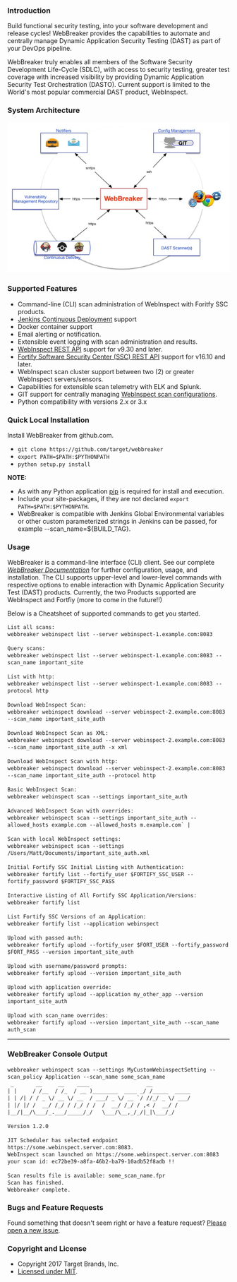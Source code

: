 ### Introduction ###
Build functional security testing, into your software development and release cycles! WebBreaker provides the capabilities to automate and centrally manage Dynamic Application Security Testing (DAST) as part of your DevOps pipeline.

WebBreaker truly enables all members of the Software Security Development Life-Cycle (SDLC), with access to security testing, greater test coverage with increased visibility by providing Dynamic Application Security Test Orchestration (DASTO).  Current support is limited to the World's most popular commercial DAST product, WebInspect.

### System Architecture ###
![WebBreaker System Architecture](images/WebBreakerSystemArchitecture.jpg)

### Supported Features ###
* Command-line (CLI) scan administration of WebInspect with Foritfy SSC products.
* [Jenkins Continuous Deployment](https://jenkins.io) support
* Docker container support
* Email alerting or notification.
* Extensible event logging with scan administration and results.
* [WebInspect REST API](https://pypi.python.org/pypi/webinspectapi) support for v9.30 and later.
* [Fortify Software Security Center (SSC) REST API](https://pypi.python.org/pypi/fortifyapi) support for v16.10 and later.
* WebInspect scan cluster support between two (2) or greater WebInspect servers/sensors.
* Capabilities for extensible scan telemetry with ELK and Splunk.
* GIT support for centrally managing [WebInspect scan configurations](https://github.com/automationdomination/Webinspect).
* Python compatibility with versions 2.x or 3.x

### Quick Local Installation ###
Install WebBreaker from github.com.
* ```git clone https://github.com/target/webbreaker```
* ```export PATH=$PATH:$PYTHONPATH```
* ```python setup.py install```

**NOTE:**

* As with any Python application [pip](https://pip.pypa.io/en/stable/installing) is required for install and execution.
* Include your site-packages, if they are not declared ```export PATH=$PATH:$PYTHONPATH```.
* WebBreaker is compatible with Jenkins Global Environmental variables or other custom parameterized strings in Jenkins can be passed, for example --scan_name=${BUILD_TAG}.

### Usage ###
WebBreaker is a command-line interface (CLI) client.  See our complete [_WebBreaker Documentation_](https://target.github.io/webbreaker/) for further configuration, usage, and installation.  The CLI supports upper-level and lower-level commands with respective options to enable interaction with Dynamic Application Security Test (DAST) products.  Currently, the two Products supported are WebInspect and Fortfiy (more to come in the future!!)

Below is a Cheatsheet of supported commands to get you started.  


    List all scans:
    webbreaker webinspect list --server webinspect-1.example.com:8083
    
    Query scans:
    webbreaker webinspect list --server webinspect-1.example.com:8083 --scan_name important_site
    
    List with http:
    webbreaker webinspect list --server webinspect-1.example.com:8083 --protocol http

    Download WebInspect Scan:
    webbreaker webinspect download --server webinspect-2.example.com:8083 --scan_name important_site_auth
    
    Download WebInspect Scan as XML:
    webbreaker webinspect download --server webinspect-2.example.com:8083 --scan_name important_site_auth -x xml
    
    Download WebInspect Scan with http:
    webbreaker webinspect download --server webinspect-2.example.com:8083 --scan_name important_site_auth --protocol http
    
    Basic WebInspect Scan:
    webbreaker webinspect scan --settings important_site_auth
    
    Advanced WebInspect Scan with overrides:
    webbreaker webinspect scan --settings important_site_auth --allowed_hosts example.com --allowed_hosts m.example.com` |
    
    Scan with local WebInspect settings:
    webbreaker webinspect scan --settings /Users/Matt/Documents/important_site_auth.xml
    
    Initial Fortify SSC Initial Listing with Authentication:
    webbreaker fortify list --fortify_user $FORTIFY_SSC_USER --fortify_password $FORTIFY_SSC_PASS
    
    Interactive Listing of All Fortify SSC Application/Versions:
    webbreaker fortify list
    
    List Fortify SSC Versions of an Application:
    webbreaker fortify list --application webinspect
    
    Upload with passed auth:
    webbreaker fortify upload --fortify_user $FORT_USER --fortify_password $FORT_PASS --version important_site_auth
    
    Upload with username/password prompts:
    webbreaker fortify upload --version important_site_auth
    
    Upload with application override:
    webbreaker fortify upload --application my_other_app --version important_site_auth
    
    Upload with scan_name overrides:
    webbreaker fortify upload --version important_site_auth --scan_name auth_scan

----

### WebBreaker Console Output ###

```
webbreaker webinspect scan --settings MyCustomWebinspectSetting --scan_policy Application --scan_name some_scan_name
 _       __     __    ____                  __            
| |     / /__  / /_  / __ )________  ____ _/ /_____  _____
| | /| / / _ \/ __ \/ __  / ___/ _ \/ __ `/ //_/ _ \/ ___/
| |/ |/ /  __/ /_/ / /_/ / /  /  __/ /_/ / ,< /  __/ /    
|__/|__/\___/_.___/_____/_/   \___/\__,_/_/|_|\___/_/     

Version 1.2.0

JIT Scheduler has selected endpoint https://some.webinspect.server.com:8083.
WebInspect scan launched on https://some.webinspect.server.com:8083 your scan id: ec72be39-a8fa-46b2-ba79-10adb52f8adb !!

Scan results file is available: some_scan_name.fpr
Scan has finished.
Webbreaker complete.
```

### Bugs and Feature Requests

Found something that doesn't seem right or have a feature request? [Please open a new issue](https://github.com/target/webbreaker/issues/new/).

### Copyright and License

* Copyright 2017 Target Brands, Inc.
* [Licensed under MIT](LICENSE.txt).
